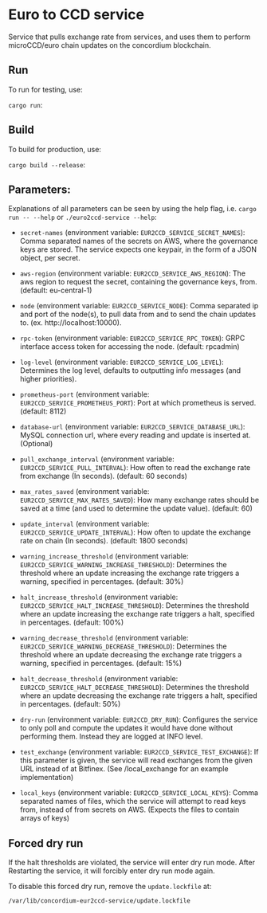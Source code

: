 # Euro to CCD service

Service that pulls exchange rate from services, and uses them to perform microCCD/euro chain updates on the concordium blockchain.

##  Run
To run for testing, use:

`cargo run`:

##  Build
To build for production, use:

`cargo build --release`:

## Parameters:
Explanations of all parameters can be seen by using the help flag, i.e. `cargo run -- --help` or `./euro2ccd-service --help`:

- `secret-names` (environment variable: `EUR2CCD_SERVICE_SECRET_NAMES`): Comma separated names of the secrets on AWS, where the governance keys are stored. The service expects one keypair, in the form of a JSON object, per secret.
- `aws-region` (environment variable: `EUR2CCD_SERVICE_AWS_REGION`): The aws region to request the secret, containing the governance keys, from. (default: eu-central-1)
- `node` (environment variable: `EUR2CCD_SERVICE_NODE`): Comma separated ip and port of the node(s), to pull data from and to send the chain updates to. (ex. http://localhost:10000).
- `rpc-token` (environment variable: `EUR2CCD_SERVICE_RPC_TOKEN`): GRPC interface access token for accessing the node. (default: rpcadmin) 
- `log-level` (environment variable: `EUR2CCD_SERVICE_LOG_LEVEL`): Determines the log level, defaults to outputting info messages (and higher priorities).
- `prometheus-port` (environment variable: `EUR2CCD_SERVICE_PROMETHEUS_PORT`): Port at which prometheus is served. (default: 8112)
- `database-url` (environment variable: `EUR2CCD_SERVICE_DATABASE_URL`): MySQL connection url, where every reading and update is inserted at. (Optional)
- `pull_exchange_interval` (environment variable: `EUR2CCD_SERVICE_PULL_INTERVAL`): How often to read the exchange rate from exchange (In seconds). (default: 60 seconds)
- `max_rates_saved` (environment variable: `EUR2CCD_SERVICE_MAX_RATES_SAVED`): How many exchange rates should be saved at a time (and used to determine the update value). (default: 60) 
- `update_interval` (environment variable: `EUR2CCD_SERVICE_UPDATE_INTERVAL`): How often to update the exchange rate on chain (In seconds). (default: 1800 seconds)
- `warning_increase_threshold` (environment variable: `EUR2CCD_SERVICE_WARNING_INCREASE_THRESHOLD`): Determines the threshold where an update increasing the exchange rate triggers a warning, specified in percentages. (default: 30%)
- `halt_increase_threshold` (environment variable: `EUR2CCD_SERVICE_HALT_INCREASE_THRESHOLD`): Determines the threshold where an update increasing the exchange rate triggers a halt, specified in percentages.  (default: 100%)
- `warning_decrease_threshold` (environment variable: `EUR2CCD_SERVICE_WARNING_DECREASE_THRESHOLD`): Determines the threshold where an update decreasing the exchange rate triggers a warning, specified in percentages. (default: 15%)
- `halt_decrease_threshold` (environment variable: `EUR2CCD_SERVICE_HALT_DECREASE_THRESHOLD`): Determines the threshold where an update decreasing the exchange rate triggers a halt, specified in percentages.  (default: 50%)

- `dry-run` (environment variable: `EUR2CCD_DRY_RUN`): Configures the service to only poll and compute the updates it would have done
without performing them. Instead they are logged at INFO level.
- `test_exchange` (environment variable: `EUR2CCD_SERVICE_TEST_EXCHANGE`): If this parameter is given, the service will read exchanges from the given URL instead of at Bitfinex. (See /local_exchange for an example implementation)
- `local_keys` (environment variable: `EUR2CCD_SERVICE_LOCAL_KEYS`): Comma separated names of files, which the service will attempt to read keys from, instead of from secrets on AWS. (Expects the files to contain arrays of keys)


## Forced dry run
If the halt thresholds are violated, the service will enter dry run mode. After Restarting the service, it will forcibly enter dry run mode again.

To disable this forced dry run, remove the `update.lockfile` at:
```
/var/lib/concordium-eur2ccd-service/update.lockfile
```
